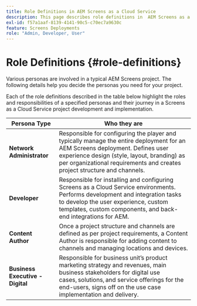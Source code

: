```yaml
---
title: Role Definitions in AEM Screens as a Cloud Service
description: This page describes role definitions in  AEM Screens as a Cloud Service.
exl-id: f57a1aaf-8139-4141-90c5-c70ec7a9630c
feature: Screens Deployments
role: "Admin, Developer, User"
---
```

# Role Definitions {#role-definitions}

Various personas are involved in a typical AEM Screens project. The following details help you decide the personas you need for your project.

Each of the role  definitions described in the table below highlight the roles and responsibilities of a specified personas and their journey in a Screens as a Cloud Service project development and implementation.

|Persona Type|Who they are|
|--- |--- |
|**Network Administrator** |Responsible for configuring the player and typically manage the entire deployment for an AEM Screens deployment. Defines user experience design (style, layout, branding) as per organizational requirements and creates project structure and channels.  |
|**Developer** |Responsible for installing and configuring Screens as a Cloud Service environments. Performs development and integration tasks to develop the user experience, custom templates, custom components, and back-end integrations for AEM. |
|**Content Author**|Once a project structure and channels are defined as per project requirements, a Content Author is responsible for adding content to channels and managing locations and devices. |
|**Business Executive - Digital** |Responsible for business unit’s product marketing strategy and revenues, main business stakeholders for digital use cases, solutions, and service offerings for the end-users, signs off on the use case implementation and delivery. |
